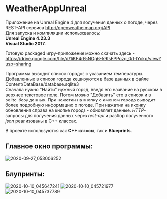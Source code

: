 # WeatherAppUnreal
 Приложение на Unreal Engine 4 для получения данных о погоде, через REST-API сервиса http://openweathermap.org/API  
 Для запуска и компиляции использовалось:  
**Unreal Engine 4.23.3**  
**Visual Studio 2017.**   
 
 Готовую packaged игру-приложение можно скачать здесь - https://drive.google.com/file/d/1iKF4rE5NOg6-59tsFPPozg_0rI-lYokp/view?usp=sharing
 
Программа выводит список городов с указанием температуры.
Добавленные в список города кешируются в базе данных в файле Content/DataBase/database.sqlite3  
Сначала нужно "Найти" нужный город, введя его название на русском в верхнее текстовое поле. Потом можно "Добавить" его в список и в sqlite-базу данных. При нажатии на кнопку с именем города выводит более подробную информацию о погоде. При нажатии на иконку обновления справа на кнопке города - обновляет данные. *HTTP*-запросы для получения данных через *rest-api* и разбор полученного *json* реализованы в C++ классах.  

В проекте используются как **C++ классы**, так и **Blueprints**.

## **Главное окно программы:**
![2020-09-27_053006252](https://user-images.githubusercontent.com/55281328/95641116-ddb84280-0ab9-11eb-955a-56bee8035241.jpg)


## **Блупринты:**
![2020-10-10_045647241](https://user-images.githubusercontent.com/55281328/95640805-00495c00-0ab8-11eb-9a70-4f029be633bb.png)
![2020-10-10_045721977](https://user-images.githubusercontent.com/55281328/95640823-135c2c00-0ab8-11eb-8a0d-22f26eaa27e5.png)
![2020-10-10_045737789](https://user-images.githubusercontent.com/55281328/95640824-1525ef80-0ab8-11eb-9b39-d4ae7a6a5a8d.png)


